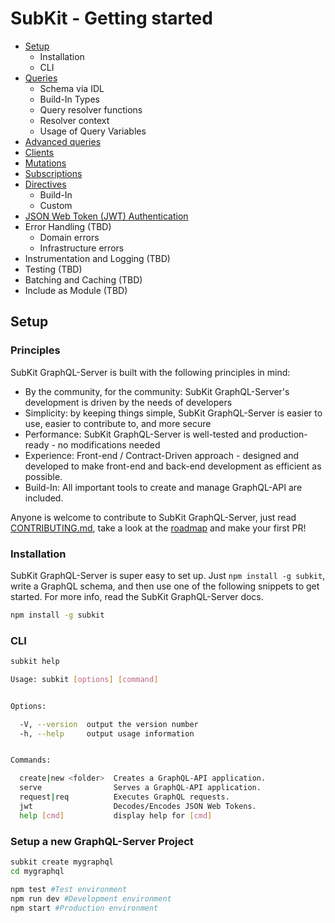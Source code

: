 # SubKit - Getting started

* [Setup](#setup)
  * Installation
  * CLI
* [Queries](queries.md)
  * Schema via IDL
  * Build-In Types
  * Query resolver functions
  * Resolver context
  * Usage of Query Variables
* [Advanced queries](advanced-queries.md)
* [Clients](clients.md)
* [Mutations](mutations.md)
* [Subscriptions](subscriptions.md)
* [Directives](directives.md)
  * Build-In
  * Custom
* [JSON Web Token (JWT) Authentication](jwt-auth.md)
* Error Handling (TBD)
  * Domain errors
  * Infrastructure errors
* Instrumentation and Logging (TBD)
* Testing (TBD)
* Batching and Caching (TBD)
* Include as Module (TBD)

## Setup

### Principles

SubKit GraphQL-Server is built with the following principles in mind:

* By the community, for the community: SubKit GraphQL-Server's development is driven by the needs of developers
* Simplicity: by keeping things simple, SubKit GraphQL-Server is easier to use, easier to contribute to, and more secure
* Performance: SubKit GraphQL-Server is well-tested and production-ready - no modifications needed
* Experience: Front-end / Contract-Driven approach - designed and developed to make front-end and back-end development as efficient as possible.
* Build-In: All important tools to create and manage GraphQL-API are included.

Anyone is welcome to contribute to SubKit GraphQL-Server, just read [CONTRIBUTING.md](../CONTRIBUTING.md), take a look at the [roadmap](ROADMAP.md) and make your first PR!

### Installation

SubKit GraphQL-Server is super easy to set up. Just `npm install -g subkit`, write a GraphQL schema, and then use one of the following snippets to get started. For more info, read the SubKit GraphQL-Server docs.

```bash
npm install -g subkit
```

### CLI

```bash
subkit help
```

```bash
Usage: subkit [options] [command]


Options:

  -V, --version  output the version number
  -h, --help     output usage information


Commands:

  create|new <folder>  Creates a GraphQL-API application.
  serve                Serves a GraphQL-API application.
  request|req          Executes GraphQL requests.
  jwt                  Decodes/Encodes JSON Web Tokens.
  help [cmd]           display help for [cmd]
```

### Setup a new GraphQL-Server Project

```bash
subkit create mygraphql
cd mygraphql

npm test #Test environment
npm run dev #Development environment
npm start #Production environment
```